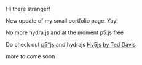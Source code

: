 Hi there stranger!

New update of my small portfolio page. Yay!

No more hydra.js and at the moment p5.js free

Do check out [p5*js](https://p5js.org/) and  hydrajs  [Hy5js by Ted Davis](https://hy5live.teddavis.org/)


more to come soon

